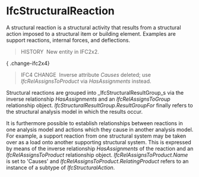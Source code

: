 IfcStructuralReaction
=====================

A structural reaction is a structural activity that results from a structural action imposed to a structural item or building element. Examples are support reactions, internal forces, and deflections.

> HISTORY&nbsp; New entity in IFC2x2.

{ .change-ifc2x4}
> IFC4 CHANGE&nbsp; Inverse attribute _Causes_ deleted; use _IfcRelAssignsToProduct_ via _HasAssignments_ instead.

Structural reactions are grouped into _IfcStructuralResultGroup_s via the inverse relationship _HasAssignments_ and an _IfcRelAssignsToGroup_ relationship object. _IfcStructuralResultGroup.ResultGroupFor_ finally refers to the structural analysis model in which the results occur.

It is furthermore possible to establish relationships between reactions in one analysis model and actions which they cause in another analysis model. For example, a support reaction from one structural system may be taken over as a load onto another supporting structural system. This is expressed by means of the inverse relationship _HasAssignments_ of the reaction and an _IfcRelAssignsToProduct_ relationship object. _IfcRelAssignsToProduct.Name_ is set to 'Causes' and _IfcRelAssignsToProduct.RelatingProduct_ refers to an instance of a subtype of _IfcStructuralAction_.

